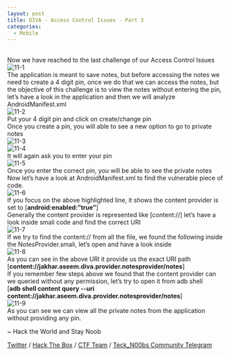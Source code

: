 ```yaml
---
layout: post
title: DIVA - Access Control Issues - Part 3
categories:
  - Mobile
---
```


<br>Now we have reached to the last challenge of our Access Control Issues
<br>![11-1](https://teckk2.github.io/assets/images/DIVA/11-1.png)
<br>The application is meant to save notes, but before accessing the notes we need to create a 4 digit pin, once we do that we can access the notes, but the objective of this challenge is to view the notes without entering the pin, let’s have a look in the application and then we will analyze AndroidManifest.xml
<br>![11-2](https://teckk2.github.io/assets/images/DIVA/11-2.png)
<br>Put your 4 digit pin and click on create/change pin
<br>Once you create a pin, you will able to see a new option to go to private notes
<br>![11-3](https://teckk2.github.io/assets/images/DIVA/11-3.png)
<br>![11-4](https://teckk2.github.io/assets/images/DIVA/11-4.png)
<br>It will again ask you to enter your pin
<br>![11-5](https://teckk2.github.io/assets/images/DIVA/11-5.png)
<br>Once you enter the correct pin, you will be able to see the private notes
<br>Now let’s have a look at AndroidManifest.xml to find the vulnerable piece of code.
<br>![11-6](https://teckk2.github.io/assets/images/DIVA/11-6.png)
<br>If you focus on the above highlighted line, it shows the content provider is set to [**android:enabled:”true”**]
<br>Generally the content provider is represented like [content://] let’s have a look inside smali code and find the correct URI
<br>![11-7](https://teckk2.github.io/assets/images/DIVA/11-7.png)
<br>If we try to find the content:// from all the file, we found the following inside the NotesProvider.smali, let’s open and have a look inside
<br>![11-8](https://teckk2.github.io/assets/images/DIVA/11-8.png)
<br>As you can see in the above URI it provide us the exact URI path 
<br>[**content://jakhar.aseem.diva.provider.notesprovider/notes**]
<br>If you remember few steps above we found that the content provider can we queried without any permission, let’s try to open it from adb shell
<br>[**adb shell content query --uri content://jakhar.aseem.diva.provider.notesprovider/notes**]
<br>![11-9](https://teckk2.github.io/assets/images/DIVA/11-9.png)
<br>As you can see we can view all the private notes from the application without providing any pin. 

<p class="message">
  ~ Hack the World and Stay Noob
</p>

[Twitter](https://twitter.com/Teck__K2) / [Hack The Box](https://www.hackthebox.eu/profile/966) / [CTF Team](https://ctftime.org/team/20102) /
[Teck_N00bs Community Telegram](https://t.me/Teck_N00bs)

<script src="https://www.hackthebox.eu/badge/966"> </script>
